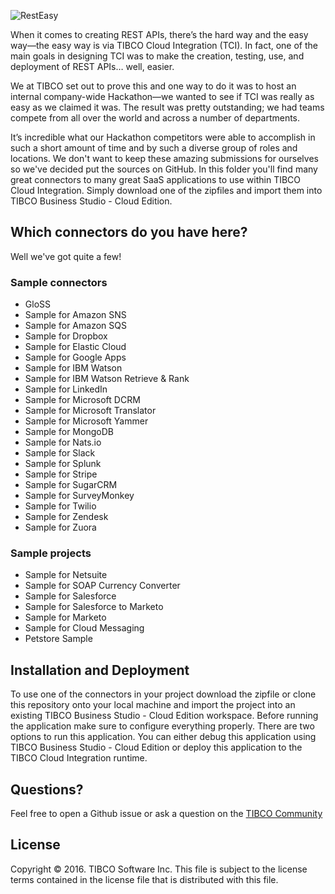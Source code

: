 ![RestEasy](http://www.tibco.com/blog/wp-content/uploads/2016/09/rsz_resteasyblack.jpg)

When it comes to creating REST APIs, there’s the hard way and the easy way—the easy way is via TIBCO Cloud Integration (TCI).  In fact, one of the main goals in designing TCI was to make the creation, testing, use, and deployment of REST APIs… well, easier.

We at TIBCO set out to prove this and one way to do it was to host an internal company-wide Hackathon—we wanted to see if TCI was really as easy as we claimed it was.  The result was pretty outstanding; we had teams compete from all over the world and across a number of departments. 

It’s incredible what our Hackathon competitors were able to accomplish in such a short amount of time and by such a diverse group of roles and locations. We don't want to keep these amazing submissions for ourselves so we've decided put the sources on GitHub. In this folder you'll find many great connectors to many great SaaS applications to use within TIBCO Cloud Integration. Simply download one of the zipfiles and import them into TIBCO Business Studio - Cloud Edition.

## Which connectors do you have here?
Well we've got quite a few!

### Sample connectors
* GloSS
* Sample for Amazon SNS
* Sample for Amazon SQS
* Sample for Dropbox
* Sample for Elastic Cloud
* Sample for Google Apps
* Sample for IBM Watson
* Sample for IBM Watson Retrieve & Rank
* Sample for LinkedIn
* Sample for Microsoft DCRM
* Sample for Microsoft Translator
* Sample for Microsoft Yammer
* Sample for MongoDB
* Sample for Nats.io
* Sample for Slack
* Sample for Splunk
* Sample for Stripe
* Sample for SugarCRM
* Sample for SurveyMonkey
* Sample for Twilio
* Sample for Zendesk
* Sample for Zuora

### Sample projects
* Sample for Netsuite
* Sample for SOAP Currency Converter
* Sample for Salesforce
* Sample for Salesforce to Marketo
* Sample for Marketo
* Sample for Cloud Messaging
* Petstore Sample

## Installation and Deployment
To use one of the connectors in your project download the zipfile or clone this repository onto your local machine and import the project into an existing TIBCO Business Studio - Cloud Edition workspace. Before running the application make sure to configure everything properly. There are two options to run this application. You can either debug this application using TIBCO Business Studio - Cloud Edition or deploy this application to the TIBCO Cloud Integration runtime.

## Questions?
Feel free to open a Github issue or ask a question on the [TIBCO Community](https://community.tibco.com)

## License
Copyright © 2016. TIBCO Software Inc.
This file is subject to the license terms contained
in the license file that is distributed with this file.
